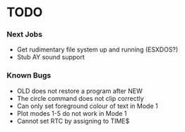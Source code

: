 # TODO
### Next Jobs
- Get rudimentary file system up and running (ESXDOS?)
- Stub AY sound support
### Known Bugs
- OLD does not restore a program after NEW
- The circle command does not clip correctly
- Can only set foreground colour of text in Mode 1
- Plot modes 1-5 do not work in Mode 1
- Cannot set RTC by assigning to TIME$